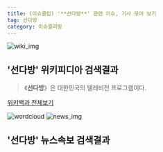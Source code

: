 ```yaml
---
title: (이슈클립) '**선다방**' 관련 이슈, 기사 모아 보기
tag: 선다방
category: 이슈클리핑
---
```

![wiki_img](https://user-images.githubusercontent.com/42597476/44503234-41136a80-a6d0-11e8-9071-6fc6418eafe4.png)
## **'**선다방**'** 위키피디아 검색결과
>《**선다방**》은 대한민국의 텔레비전 프로그램이다.

<a href="https://ko.wikipedia.org/wiki/선다방" target="_blank">위키백과 전체보기</a>

![wordcloud](https://s3.ap-northeast-2.amazonaws.com/lyrics101-wordcloud/2018-10-02-1538441147.png)
![news_img](https://user-images.githubusercontent.com/42597476/44507050-1206f400-a6e4-11e8-8d98-7ffbfebb353f.png)
## **'**선다방**'** 뉴스속보 검색결과

